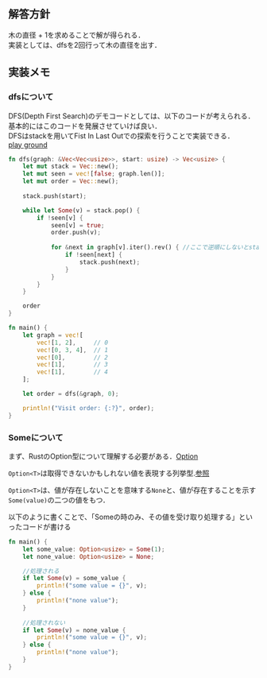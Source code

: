 ## 解答方針
木の直径 + 1を求めることで解が得られる．<br>
実装としては、dfsを2回行って木の直径を出す．<br>

## 実装メモ
### dfsについて
DFS(Depth First Search)のデモコードとしては、以下のコードが考えられる．基本的にはこのコードを発展させていけば良い．<br>
DFSはstackを用いてFist In Last Outでの探索を行うことで実装できる．<br>
[play ground](https://play.rust-lang.org/?version=stable&mode=debug&edition=2021&gist=7377d645782077ca69a5241331927f79)<br>
```rust
fn dfs(graph: &Vec<Vec<usize>>, start: usize) -> Vec<usize> {
    let mut stack = Vec::new();
    let mut seen = vec![false; graph.len()];
    let mut order = Vec::new();
    
    stack.push(start);

    while let Some(v) = stack.pop() {
        if !seen[v] {
            seen[v] = true;
            order.push(v);
        
            for &next in graph[v].iter().rev() { //ここで逆順にしないとstackにpushするところで若い順で処理されない．深さ優先探索においては、別に逆順にしなくても探索自体は正しく行われる．
                if !seen[next] {
                    stack.push(next);
                }
            }
        }
    }

    order
}

fn main() {
    let graph = vec![
        vec![1, 2],     // 0
        vec![0, 3, 4],  // 1
        vec![0],        // 2
        vec![1],        // 3
        vec![1],        // 4
    ];

    let order = dfs(&graph, 0);

    println!("Visit order: {:?}", order);
}
```

### Someについて
まず、RustのOption型について理解する必要がある．[Option](https://doc.rust-jp.rs/rust-by-example-ja/std/option.html)<br>

`Option<T>`は取得できないかもしれない値を表現する列挙型.[参照](https://qiita.com/take4s5i/items/c890fa66db3f71f41ce7)<br>

`Option<T>`は、値が存在しないことを意味する`None`と、値が存在することを示す`Some(value)`の二つの値をもつ．<br>

以下のように書くことで、「Someの時のみ、その値を受け取り処理する」といったコードが書ける
```rust
fn main() {
    let some_value: Option<usize> = Some(1);
    let none_value: Option<usize> = None;

    //処理される
    if let Some(v) = some_value {
        println!("some value = {}", v);
    } else {
        println!("none value");
    }
    
    //処理されない
    if let Some(v) = none_value {
        println!("some value = {}", v);
    } else {
        println!("none value");
    }
}
```